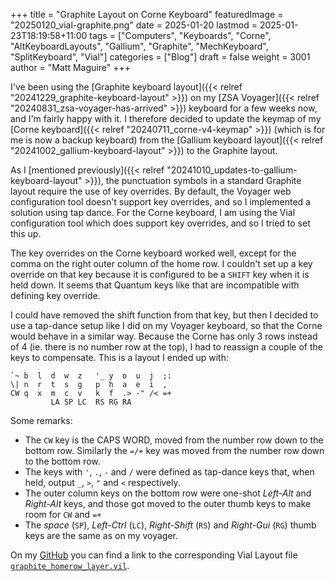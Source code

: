 +++
title = "Graphite Layout on Corne Keyboard"
featuredImage = "20250120_vial-graphite.png"
date = 2025-01-20
lastmod = 2025-01-23T18:19:58+11:00
tags = ["Computers", "Keyboards", "Corne", "AltKeyboardLayouts", "Gallium", "Graphite", "MechKeyboard", "SplitKeyboard", "Vial"]
categories = ["Blog"]
draft = false
weight = 3001
author = "Matt Maguire"
+++

I've been using the [Graphite keyboard layout]({{< relref "20241229_graphite-keyboard-layout" >}}) on my [ZSA Voyager]({{< relref "20240831_zsa-voyager-has-arrived" >}}) keyboard for a few weeks now, and I'm fairly happy with it. I therefore decided to update the keymap of my [Corne keyboard]({{< relref "20240711_corne-v4-keymap" >}}) (which is for me is now a backup keyboard) from the [Gallium keyboard layout]({{< relref "20241002_gallium-keyboard-layout" >}}) to the Graphite layout.

As I [mentioned previously]({{< relref "20241010_updates-to-gallium-keyboard-layout" >}}), the punctuation symbols in a standard Graphite layout require the use of key overrides. By default, the Voyager web configuration tool doesn't support key overrides, and so I implemented a solution using tap dance. For the Corne keyboard, I am using the Vial configuration tool which does support key overrides, and so I tried to set this up.

The key overrides on the Corne keyboard worked well, except for the comma on the right outer column of the home row. I couldn't set up a key override on that key because it is configured to be a `SHIFT` key when it is held down. It seems that Quantum keys like that are incompatible with defining key override.

I could have removed the shift function from that key, but then I decided to use a tap-dance setup like I did on my Voyager keyboard, so that the Corne would behave in a similar way. Because the Corne has only 3 rows instead of 4 (ie. there is no number row at the top), I had to reassign a couple of the keys to compensate. This is a layout I ended up with:

```text
`~ b  l  d  w  z   '_ y  o  u  j  ;:
\| n  r  t  s  g   p  h  a  e  i  ,
CW q  x  m  c  v   k  f  .> -" /< =+
         LA SP LC  RS RG RA
```

Some remarks:

-   The `CW` key is the CAPS WORD, moved from the number row down to the bottom row. Similarly the `=/+` key was moved from the number row down to the bottom row.
-   The keys with `'`, `.`, `-` and `/` were defined as tap-dance keys that, when held, output `_`, `>`, `"` and `<` respectively.
-   The outer column keys on the bottom row were one-shot _Left-Alt_ and _Right-Alt_ keys, and those got moved to the outer thumb keys to make room for `CW` and `=+`
-   The _space_ (`SP`), _Left-Ctrl_ (`LC`), _Right-Shift_ (`RS`) and _Right-Gui_ (`RG`) thumb keys are the same as on my voyager.

On my [GitHub](https://github.com/matt-maguire/kbd_firmware/tree/custom/keyboards/crkbd/vial-kb) you can find a link to the corresponding Vial Layout file [`graphite_homerow_layer.vil`](https://github.com/matt-maguire/kbd_firmware/blob/custom/keyboards/crkbd/vial-kb/graphite_homerow_layer.vil).
